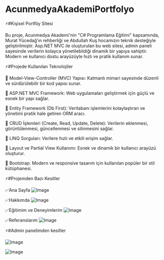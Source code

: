 # AcunmedyaAkademiPortfolyo

⚡#Kişisel Portföy Sitesi

Bu proje, Acunmedya Akademi'nin "C# Programlama Eğitimi" kapsamında, Murat Yücedağ’ın rehberliği ve Abdullah Kuş hocamızın teknik desteğiyle geliştirilmiştir. Asp.NET MVC ile oluşturulan bu web sitesi, admin paneli sayesinde verilerin kolayca yönetilebildiği dinamik bir yapıya sahiptir. Modern ve kullanıcı dostu arayüzüyle hızlı ve pratik kullanım sunar.

⚡#Projede Kullanılan Teknolojiler

📌 Model-View-Controller (MVC) Yapısı: Katmanlı mimari sayesinde düzenli ve sürdürülebilir bir kod yapısı sunar.

📌 ASP.NET MVC Framework: Web uygulamaları geliştirmek için güçlü ve esnek bir yapı sağlar.

📌 Entity Framework (Db First): Veritabanı işlemlerini kolaylaştıran ve yönetimi pratik hale getiren ORM aracı.

📌 CRUD İşlemleri (Create, Read, Update, Delete): Verilerin eklenmesi, görüntülenmesi, güncellenmesi ve silinmesini sağlar.

📌 LINQ Sorguları: Verilere hızlı ve etkili erişim sağlar.

📌 Layout ve Partial View Kullanımı: Esnek ve dinamik bir kullanıcı arayüzü oluşturur.

📌 Bootstrap: Modern ve responsive tasarım için kullanılan popüler bir stil kütüphanesi.

⚡#Projemden Bazı Kesitler

✅Ana Sayfa
![Image](https://github.com/user-attachments/assets/52d9dde1-855d-4f87-883a-78994ea5c493)

✅Hakkımda 
![Image](https://github.com/user-attachments/assets/b637f791-45fd-463c-bc50-079e7ff7a9f0)

✅Eğitimim ve Deneyimlerim 
![Image](https://github.com/user-attachments/assets/46186f2a-4f63-47b6-b28a-3b55142575b2)

✅Referanslarım 
![Image](https://github.com/user-attachments/assets/3e89f5e9-223c-4b29-a45c-77f6e49a8cf1)

⚡#Admin panelimden kesitler

![Image](https://github.com/user-attachments/assets/5fc91146-885e-40a5-a725-11f67234c533)

![Image](https://github.com/user-attachments/assets/1275157e-9b77-4154-821d-2a128d27acaf)
